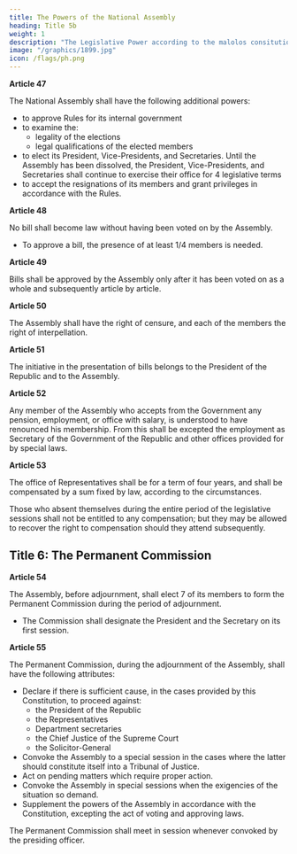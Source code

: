 ```yaml
---
title: The Powers of the National Assembly
heading: Title 5b
weight: 1
description: "The Legislative Power according to the malolos consitution"
image: "/graphics/1899.jpg"
icon: /flags/ph.png
---
```



**Article 47**

The National Assembly shall have the following additional powers:

- to approve Rules for its internal government
- to examine the:
  - legality of the elections
  - legal qualifications of the elected members
- to elect its President, Vice-Presidents, and Secretaries. Until the Assembly has been dissolved, the President, Vice-Presidents, and Secretaries shall continue to exercise their office for 4 legislative terms
- to accept the resignations of its members and grant privileges in accordance with the Rules.


**Article 48**

No bill shall become law without having been voted on by the Assembly.
- To approve a bill, the presence of at least 1/4 members is needed. 

<!-- in the Assembly  of the total number of the members whose elections have been duly approved and taken the oath of office shall be necessary. -->

**Article 49**

Bills shall be approved by the Assembly only after it has been voted on as a whole and subsequently article by article.


**Article 50**

The Assembly shall have the right of censure, and each of the members the right of interpellation.


**Article 51**

The initiative in the presentation of bills belongs to the President of the Republic and to the Assembly.


**Article 52**

Any member of the Assembly who accepts from the Government any pension, employment, or office with salary, is understood to have renounced his membership. From this shall be excepted the employment as Secretary of the Government of the Republic and other offices provided for by special laws.


**Article 53**

The office of Representatives shall be for a term of four years, and shall be compensated by a sum fixed by law, according to the circumstances.

Those who absent themselves during the entire period of the legislative sessions shall not be entitled to any compensation; but they may be allowed to recover the right to compensation should they attend subsequently.


## Title 6: The Permanent Commission

**Article 54**

The Assembly, before adjournment, shall elect 7 of its members to form the Permanent Commission during the period of adjournment.
- The Commission shall designate the President and the Secretary on its first session.


**Article 55**

The Permanent Commission, during the adjournment of the Assembly, shall have the following attributes:
- Declare if there is sufficient cause, in the cases provided by this Constitution, to proceed against:
  - the President of the Republic
  - the Representatives
  - Department secretaries
  - the Chief Justice of the Supreme Court
  - the Solicitor-General
- Convoke the Assembly to a special session in the cases where the latter should constitute itself into a Tribunal of Justice.
- Act on pending matters which require proper action.
- Convoke the Assembly in special sessions when the exigencies of the situation so demand.
- Supplement the powers of the Assembly in accordance with the Constitution, excepting the act of voting and approving laws.

The Permanent Commission shall meet in session whenever convoked by the presiding officer.<!-- , in accordance with this Constitution. -->
